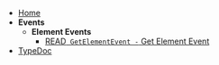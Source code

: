 - [Home](/)
- **Events**
  - **Element Events**
    - [<span class="type-read">READ</span>` GetElementEvent -` Get Element Event](events/element/get-element-event)
- <a href=".//type/index.html" target="_blank">TypeDoc</a>
